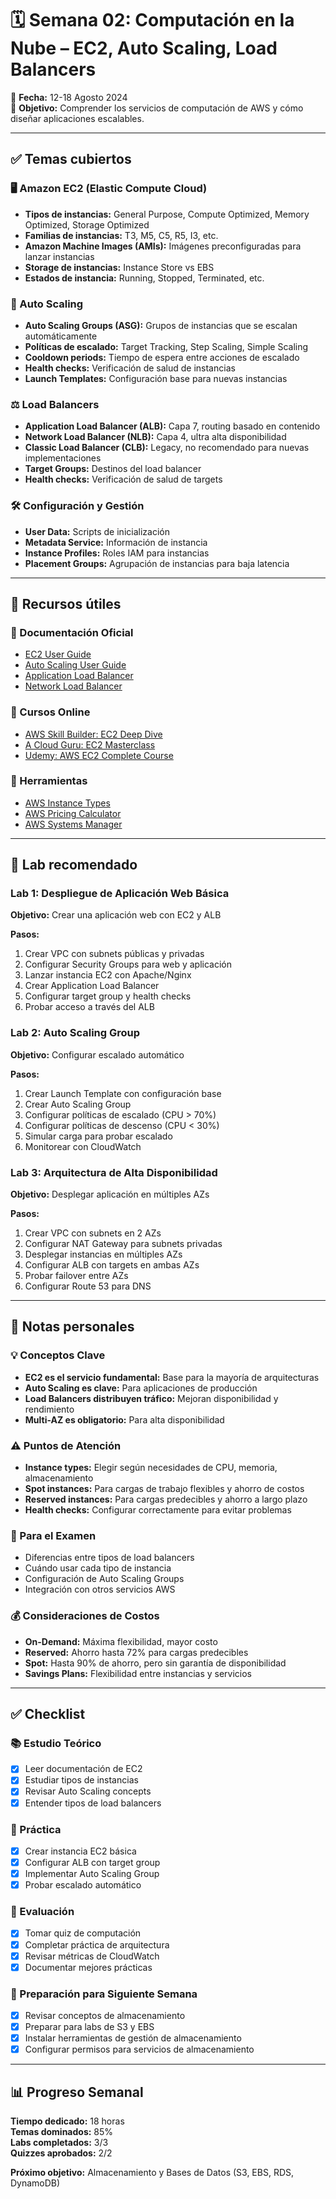 # 🗓 Semana 02: Computación en la Nube – EC2, Auto Scaling, Load Balancers

📅 **Fecha:** 12-18 Agosto 2024  
🎯 **Objetivo:** Comprender los servicios de computación de AWS y cómo diseñar aplicaciones escalables.

---

## ✅ Temas cubiertos

### 🖥️ Amazon EC2 (Elastic Compute Cloud)
- **Tipos de instancias:** General Purpose, Compute Optimized, Memory Optimized, Storage Optimized
- **Familias de instancias:** T3, M5, C5, R5, I3, etc.
- **Amazon Machine Images (AMIs):** Imágenes preconfiguradas para lanzar instancias
- **Storage de instancias:** Instance Store vs EBS
- **Estados de instancia:** Running, Stopped, Terminated, etc.

### 🔄 Auto Scaling
- **Auto Scaling Groups (ASG):** Grupos de instancias que se escalan automáticamente
- **Políticas de escalado:** Target Tracking, Step Scaling, Simple Scaling
- **Cooldown periods:** Tiempo de espera entre acciones de escalado
- **Health checks:** Verificación de salud de instancias
- **Launch Templates:** Configuración base para nuevas instancias

### ⚖️ Load Balancers
- **Application Load Balancer (ALB):** Capa 7, routing basado en contenido
- **Network Load Balancer (NLB):** Capa 4, ultra alta disponibilidad
- **Classic Load Balancer (CLB):** Legacy, no recomendado para nuevas implementaciones
- **Target Groups:** Destinos del load balancer
- **Health checks:** Verificación de salud de targets

### 🛠️ Configuración y Gestión
- **User Data:** Scripts de inicialización
- **Metadata Service:** Información de instancia
- **Instance Profiles:** Roles IAM para instancias
- **Placement Groups:** Agrupación de instancias para baja latencia

---

## 🔗 Recursos útiles

### 📖 Documentación Oficial
- [EC2 User Guide](https://docs.aws.amazon.com/AWSEC2/latest/UserGuide/concepts.html)
- [Auto Scaling User Guide](https://docs.aws.amazon.com/autoscaling/ec2/userguide/what-is-amazon-ec2-auto-scaling.html)
- [Application Load Balancer](https://docs.aws.amazon.com/elasticloadbalancing/latest/application/introduction.html)
- [Network Load Balancer](https://docs.aws.amazon.com/elasticloadbalancing/latest/network/introduction.html)

### 🎥 Cursos Online
- [AWS Skill Builder: EC2 Deep Dive](https://explore.skillbuilder.aws/learn/course/external/view/elearning/134/aws-certified-solutions-architect-associate)
- [A Cloud Guru: EC2 Masterclass](https://acloudguru.com/course/aws-certified-solutions-architect-associate-saa-c03)
- [Udemy: AWS EC2 Complete Course](https://www.udemy.com/topic/amazon-ec2/)

### 📝 Herramientas
- [AWS Instance Types](https://aws.amazon.com/ec2/instance-types/)
- [AWS Pricing Calculator](https://calculator.aws/)
- [AWS Systems Manager](https://docs.aws.amazon.com/systems-manager/latest/userguide/what-is-systems-manager.html)

---

## 🧪 Lab recomendado

### Lab 1: Despliegue de Aplicación Web Básica
**Objetivo:** Crear una aplicación web con EC2 y ALB

**Pasos:**
1. Crear VPC con subnets públicas y privadas
2. Configurar Security Groups para web y aplicación
3. Lanzar instancia EC2 con Apache/Nginx
4. Crear Application Load Balancer
5. Configurar target group y health checks
6. Probar acceso a través del ALB

### Lab 2: Auto Scaling Group
**Objetivo:** Configurar escalado automático

**Pasos:**
1. Crear Launch Template con configuración base
2. Crear Auto Scaling Group
3. Configurar políticas de escalado (CPU > 70%)
4. Configurar políticas de descenso (CPU < 30%)
5. Simular carga para probar escalado
6. Monitorear con CloudWatch

### Lab 3: Arquitectura de Alta Disponibilidad
**Objetivo:** Desplegar aplicación en múltiples AZs

**Pasos:**
1. Crear VPC con subnets en 2 AZs
2. Configurar NAT Gateway para subnets privadas
3. Desplegar instancias en múltiples AZs
4. Configurar ALB con targets en ambas AZs
5. Probar failover entre AZs
6. Configurar Route 53 para DNS

---

## 📝 Notas personales

### 💡 Conceptos Clave
- **EC2 es el servicio fundamental:** Base para la mayoría de arquitecturas
- **Auto Scaling es clave:** Para aplicaciones de producción
- **Load Balancers distribuyen tráfico:** Mejoran disponibilidad y rendimiento
- **Multi-AZ es obligatorio:** Para alta disponibilidad

### ⚠️ Puntos de Atención
- **Instance types:** Elegir según necesidades de CPU, memoria, almacenamiento
- **Spot instances:** Para cargas de trabajo flexibles y ahorro de costos
- **Reserved instances:** Para cargas predecibles y ahorro a largo plazo
- **Health checks:** Configurar correctamente para evitar problemas

### 🎯 Para el Examen
- Diferencias entre tipos de load balancers
- Cuándo usar cada tipo de instancia
- Configuración de Auto Scaling Groups
- Integración con otros servicios AWS

### 💰 Consideraciones de Costos
- **On-Demand:** Máxima flexibilidad, mayor costo
- **Reserved:** Ahorro hasta 72% para cargas predecibles
- **Spot:** Hasta 90% de ahorro, pero sin garantía de disponibilidad
- **Savings Plans:** Flexibilidad entre instancias y servicios

---

## ✅ Checklist

### 📚 Estudio Teórico
- [x] Leer documentación de EC2
- [x] Estudiar tipos de instancias
- [x] Revisar Auto Scaling concepts
- [x] Entender tipos de load balancers

### 🧪 Práctica
- [x] Crear instancia EC2 básica
- [x] Configurar ALB con target group
- [x] Implementar Auto Scaling Group
- [x] Probar escalado automático

### 📝 Evaluación
- [x] Tomar quiz de computación
- [x] Completar práctica de arquitectura
- [x] Revisar métricas de CloudWatch
- [x] Documentar mejores prácticas

### 🎯 Preparación para Siguiente Semana
- [x] Revisar conceptos de almacenamiento
- [x] Preparar para labs de S3 y EBS
- [x] Instalar herramientas de gestión de almacenamiento
- [x] Configurar permisos para servicios de almacenamiento

---

## 📊 Progreso Semanal

**Tiempo dedicado:** 18 horas  
**Temas dominados:** 85%  
**Labs completados:** 3/3  
**Quizzes aprobados:** 2/2  

**Próximo objetivo:** Almacenamiento y Bases de Datos (S3, EBS, RDS, DynamoDB)
